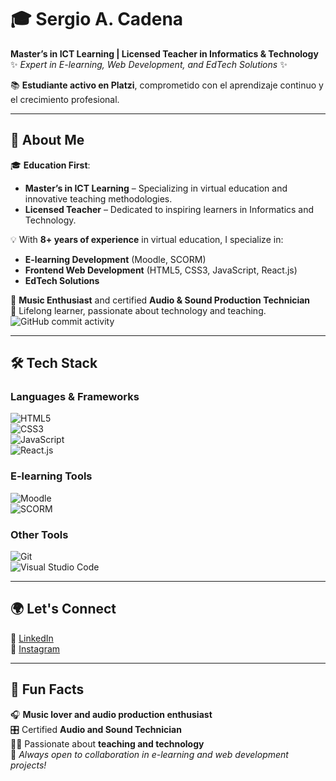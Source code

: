 # 🎓 Sergio A. Cadena  

**Master’s in ICT Learning | Licensed Teacher in Informatics & Technology**  
✨ *Expert in E-learning, Web Development, and EdTech Solutions* ✨  

📚 **Estudiante activo en Platzi**, comprometido con el aprendizaje continuo y el crecimiento profesional.  

---

## 🌟 About Me  

🎓 **Education First**:  
- **Master’s in ICT Learning** – Specializing in virtual education and innovative teaching methodologies.  
- **Licensed Teacher** – Dedicated to inspiring learners in Informatics and Technology.  

💡 With **8+ years of experience** in virtual education, I specialize in:  
- **E-learning Development** (Moodle, SCORM)  
- **Frontend Web Development** (HTML5, CSS3, JavaScript, React.js)  
- **EdTech Solutions**  

🎵 **Music Enthusiast** and certified **Audio & Sound Production Technician**  
💬 Lifelong learner, passionate about technology and teaching.  
![GitHub commit activity](https://img.shields.io/github/commit-activity/w/sergioacadena/sergioacadena)

---

## 🛠️ Tech Stack  

### **Languages & Frameworks**  
![HTML5](https://img.shields.io/badge/-HTML5-E34F26?logo=html5&logoColor=white&style=flat)  
![CSS3](https://img.shields.io/badge/-CSS3-1572B6?logo=css3&logoColor=white&style=flat)  
![JavaScript](https://img.shields.io/badge/-JavaScript-F7DF1E?logo=javascript&logoColor=black&style=flat)  
![React.js](https://img.shields.io/badge/-React.js-61DAFB?logo=react&logoColor=black&style=flat)  

### **E-learning Tools**  
![Moodle](https://img.shields.io/badge/-Moodle-FF9900?logo=moodle&logoColor=white&style=flat)  
![SCORM](https://img.shields.io/badge/-SCORM-61DAFB?style=flat)  

### **Other Tools**  
![Git](https://img.shields.io/badge/-Git-F05032?logo=git&logoColor=white&style=flat)  
![Visual Studio Code](https://img.shields.io/badge/-VS_Code-0078D4?logo=visual-studio-code&logoColor=white&style=flat)

---

## 🌍 Let's Connect  

💼 [LinkedIn](https://www.linkedin.com/in/sergioacadena/)  
📸 [Instagram](https://www.instagram.com/sergiacadena/)  

---

## 🌟 Fun Facts  

🎧 **Music lover and audio production enthusiast**  
🎛️ Certified **Audio and Sound Technician**  
👨‍🏫 Passionate about **teaching and technology**  
💬 *Always open to collaboration in e-learning and web development projects!*  
